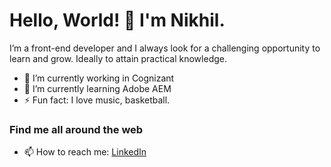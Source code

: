 # Hello, World! 👋 I'm Nikhil.

I’m a front-end developer and I always look for a challenging opportunity to learn and grow. Ideally to attain practical knowledge.

* 🔭 I’m currently working in Cognizant
* 🌱 I’m currently learning Adobe AEM
* ⚡ Fun fact: I love music, basketball.

### Find me all around the web

* 📫 How to reach me: [LinkedIn](https://www.linkedin.com/in/nikhil-dasari-35645320a/)


